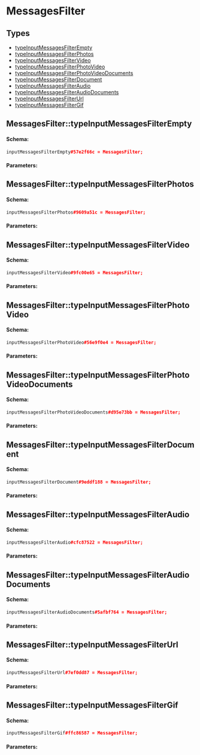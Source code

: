 # MessagesFilter

## Types

* [typeInputMessagesFilterEmpty](#messagesfiltertypeinputmessagesfilterempty)
* [typeInputMessagesFilterPhotos](#messagesfiltertypeinputmessagesfilterphotos)
* [typeInputMessagesFilterVideo](#messagesfiltertypeinputmessagesfiltervideo)
* [typeInputMessagesFilterPhotoVideo](#messagesfiltertypeinputmessagesfilterphotovideo)
* [typeInputMessagesFilterPhotoVideoDocuments](#messagesfiltertypeinputmessagesfilterphotovideodocuments)
* [typeInputMessagesFilterDocument](#messagesfiltertypeinputmessagesfilterdocument)
* [typeInputMessagesFilterAudio](#messagesfiltertypeinputmessagesfilteraudio)
* [typeInputMessagesFilterAudioDocuments](#messagesfiltertypeinputmessagesfilteraudiodocuments)
* [typeInputMessagesFilterUrl](#messagesfiltertypeinputmessagesfilterurl)
* [typeInputMessagesFilterGif](#messagesfiltertypeinputmessagesfiltergif)

## MessagesFilter::typeInputMessagesFilterEmpty

#### Schema:

```c++
inputMessagesFilterEmpty#57e2f66c = MessagesFilter;
```

#### Parameters:


## MessagesFilter::typeInputMessagesFilterPhotos

#### Schema:

```c++
inputMessagesFilterPhotos#9609a51c = MessagesFilter;
```

#### Parameters:


## MessagesFilter::typeInputMessagesFilterVideo

#### Schema:

```c++
inputMessagesFilterVideo#9fc00e65 = MessagesFilter;
```

#### Parameters:


## MessagesFilter::typeInputMessagesFilterPhotoVideo

#### Schema:

```c++
inputMessagesFilterPhotoVideo#56e9f0e4 = MessagesFilter;
```

#### Parameters:


## MessagesFilter::typeInputMessagesFilterPhotoVideoDocuments

#### Schema:

```c++
inputMessagesFilterPhotoVideoDocuments#d95e73bb = MessagesFilter;
```

#### Parameters:


## MessagesFilter::typeInputMessagesFilterDocument

#### Schema:

```c++
inputMessagesFilterDocument#9eddf188 = MessagesFilter;
```

#### Parameters:


## MessagesFilter::typeInputMessagesFilterAudio

#### Schema:

```c++
inputMessagesFilterAudio#cfc87522 = MessagesFilter;
```

#### Parameters:


## MessagesFilter::typeInputMessagesFilterAudioDocuments

#### Schema:

```c++
inputMessagesFilterAudioDocuments#5afbf764 = MessagesFilter;
```

#### Parameters:


## MessagesFilter::typeInputMessagesFilterUrl

#### Schema:

```c++
inputMessagesFilterUrl#7ef0dd87 = MessagesFilter;
```

#### Parameters:


## MessagesFilter::typeInputMessagesFilterGif

#### Schema:

```c++
inputMessagesFilterGif#ffc86587 = MessagesFilter;
```

#### Parameters:


